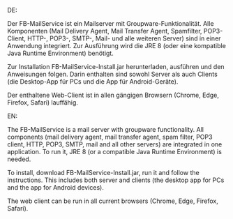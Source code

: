 DE:

Der FB-MailService ist ein Mailserver mit Groupware-Funktionalität.
Alle Komponenten (Mail Delivery Agent, Mail Transfer Agent, Spamfilter, POP3-Client, HTTP-, POP3-, SMTP-, Mail- und alle weiteren Server) sind in einer Anwendung integriert.
Zur Ausführung wird die JRE 8 (oder eine kompatible Java Runtime Environment) benötigt.

Zur Installation FB-MailService-Install.jar herunterladen, ausführen und den Anweisungen folgen. 
Darin enthalten sind sowohl Server als auch Clients (die Desktop-App für PCs und die App für Android-Geräte).

Der enthaltene Web-Client ist in allen gängigen Browsern (Chrome, Edge, Firefox, Safari) lauffähig.

EN:

The FB-MailService is a mail server with groupware functionality.
All components (mail delivery agent, mail transfer agent, spam filter, POP3 client, HTTP, POP3, SMTP, mail and all other servers) are integrated in one application.
To run it, JRE 8 (or a compatible Java Runtime Environment) is needed.

To install, download FB-MailService-Install.jar, run it and follow the instructions.
This includes both server and clients (the desktop app for PCs and the app for Android devices).

The web client can be run in all current browsers (Chrome, Edge, Firefox, Safari).
